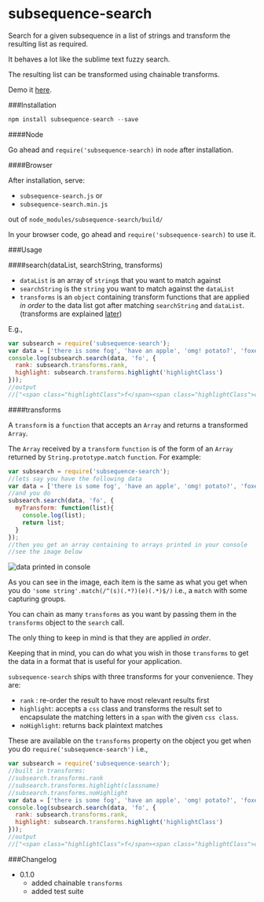 subsequence-search
==================

Search for a given subsequence in a list of strings and transform the resulting list as required.

It behaves a lot like the sublime text fuzzy search.

The resulting list can be transformed using chainable transforms.

Demo it [here](http://codepen.io/anon/pen/HvxlL).

###Installation

```javascript
npm install subsequence-search --save
```

####Node

Go ahead and `require('subsequence-search)` in `node` after installation.

####Browser

After installation, serve:

- `subsequence-search.js` or
- `subsequence-search.min.js`

out of `node_modules/subsequence-search/build/`

In your browser code, go ahead and `require('subsequence-search)` to use it.

###Usage

####search(dataList, searchString, transforms)

- `dataList` is an array of `string`s that you want to match against
- `searchString` is the `string` you want to match against the `dataList`
- `transforms` is an `object` containing transform functions that are applied *in order* to the data list got after matching `searchString` and `dataList`. (transforms are explained [later](#transforms))

E.g.,
```javascript
var subsearch = require('subsequence-search');
var data = ['there is some fog', 'have an apple', 'omg! potato?', 'foxes are kinda cool!'];
console.log(subsearch.search(data, 'fo', {
  rank: subsearch.transforms.rank,
  highlight: subsearch.transforms.highlight('highlightClass')
}));
//output
//["<span class="highlightClass">f</span><span class="highlightClass">o</span>xes are kinda cool!", "there is some <span class="highlightClass">f</span><span class="highlightClass">o</span>g"]
```

####transforms

A `transform` is a `function` that accepts an `Array` and returns a transformed `Array`.

The `Array` received by a `transform` `function` is of the form of an `Array` returned by `String.prototype.match` `function`.
For example:
```javascript
var subsearch = require('subsequence-search');
//lets say you have the following data
var data = ['there is some fog', 'have an apple', 'omg! potato?', 'foxes are kinda cool!'];
//and you do
subsearch.search(data, 'fo', {
  myTransform: function(list){
    console.log(list);
    return list;
  }
});
//then you get an array containing to arrays printed in your console
//see the image below
```
![data printed in console](http://i.imgur.com/UA3ZtND.png)

As you can see in the image, each item is the same as what you get when you do `'some string'.match(/^(s)(.*?)(e)(.*)$/)` i.e., a `match` with some capturing groups.

You can chain as many `transforms` as you want by passing them in the `transforms` object to the `search` call.

The only thing to keep in mind is that they are applied *in order*.

Keeping that in mind, you can do what you wish in those `transforms` to get the data in a format that is useful for your application.

`subsequence-search` ships with three transforms for your convenience. They are:

- `rank` : re-order the result to have most relevant results first
- `highlight`: accepts a `css` class and transforms the result set to encapsulate the matching letters in a `span` with the given `css class`.
- `noHighlight`: returns back plaintext matches

These are available on the `transforms` property on the object you get when you do `require('subsequence-search')` i.e.,

```javascript
var subsearch = require('subsequence-search');
//built in transforms:
//subsearch.transforms.rank
//subsearch.transforms.highlight(classname)
//subsearch.transforms.noHighlight
var data = ['there is some fog', 'have an apple', 'omg! potato?', 'foxes are kinda cool!'];
console.log(subsearch.search(data, 'fo', {
  rank: subsearch.transforms.rank,
  highlight: subsearch.transforms.highlight('highlightClass')
}));
//output
//["<span class="highlightClass">f</span><span class="highlightClass">o</span>xes are kinda cool!", "there is some <span class="highlightClass">f</span><span class="highlightClass">o</span>g"]
```

###Changelog

- 0.1.0
  + added chainable `transforms`
  + added test suite
